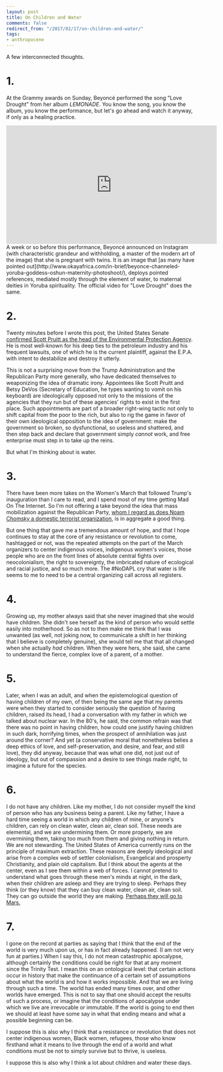 ```yaml
---
layout: post
title: On Children and Water
comments: false
redirect_from: "/2017/02/17/on-children-and-water/"
tags:
- anthropocene
---
```


A few interconnected thoughts.

# 1.

At the Grammy awards on Sunday, Beyoncé performed the song "Love Drought" from her album *LEMONADE*. You know the song, you know the album, you know the performance, but let's go ahead and watch it anyway, if only as a healing practice.
<iframe width="560" height="315" src="https://www.youtube.com/embed/A_Y5g-0kQx8" frameborder="0" allowfullscreen></iframe>
<br/>
A week or so before this performance, Beyoncé announced on Instagram (with characteristic grandeur and withholding, a master of the modern art of the image) that she is pregnant with twins. It is an image that [as many have pointed out](http://www.okayafrica.com/in-brief/beyonce-channeled-yoruba-goddess-oshun-maternity-photoshoot/), deploys pointed references, mediated mostly through the element of water, to maternal deities in Yoruba spirituality. The official video for "Love Drought" does the same.

# 2.

Twenty minutes before I wrote this post, the United States Senate [confirmed Scott Pruitt as the head of the Environmental Protection Agency](https://www.nytimes.com/2017/02/17/us/politics/scott-pruitt-environmental-protection-agency.html?smprod=nytcore-iphone&smid=nytcore-iphone-share). He is most well-known for his deep ties to the petroleum industry and his frequent lawsuits, one of which he is the current plaintiff, against the E.P.A. with intent to destabilize and destroy it utterly.

This is not a surprising move from the Trump Administration and the Republican Party more generally, who have dedicated themselves to weaponizing the idea of dramatic irony. Appointees like Scott Pruitt and Betsy DeVos (Secretary of Education, he types wanting to vomit on his keyboard) are ideologically opposed not only to the missions of the agencies that they run but of these agencies' rights to exist in the first place. Such appointments are part of a broader right-wing tactic not only to shift capital from the poor to the rich, but also to rig the game in favor of their own ideological opposition to the idea of government: make the government so broken, so dysfunctional, so useless and shattered, and then step back and declare that government simply *cannot* work, and free enterprise must step in to take up the reins.

But what I'm thinking about is water.

# 3.

There have been more takes on the Women's March that followed Trump's inauguration than I care to read, and I spend most of my time getting Mad On The Internet. So I'm not offering a take beyond the idea that mass mobilization against the Republican Party, [whom I regard as does Noam Chomsky a domestic terrorist organization](https://www.democracynow.org/2016/5/16/noam_chomsky_climate_change_nuclear_proliferation), is in aggregate a good thing.

But one thing that gave me a tremendous amount of hope, and that I hope continues to stay at the core of any resistance or revolution to come, hashtagged or not, was the repeated attempts on the part of the March organizers to center indigenous voices, indigenous women's voices, those people who are on the front lines of absolute central fights over neocolonialism, the right to sovereignty, the imbricated nature of ecological and racial justice, and so much more. The #NoDAPL cry that water is life seems to me to need to be a central organizing call across all registers.

# 4.

Growing up, my mother always said that she never imagined that she would have children. She didn't see herself as the kind of person who would settle easily into motherhood. So as not to then make me think that I was unwanted (as well, not joking now, to communicate a shift in her thinking that I believe is completely genuine), she would tell me that that all changed when she actually *had* children. When they were hers, she said, she came to understand the fierce, complex love of a parent, of a mother.

# 5.

Later, when I was an adult, and when the epistemological question of having children of my own, of then being the same age that my parents were when they started to consider seriously the question of having children, raised its head, I had a conversation with my father in which we talked about nuclear war. In the 80's, he said, the common refrain was that there was no point in having children, how could one justify having children in such dark, horrifying times, when the prospect of annihilation was just around the corner? And yet (a conservative moral that nonetheless belies a deep ethics of love, and self-preservation, and desire, and fear, and still love), they did anyway, because that was what one did, not just out of ideology, but out of compassion and a desire to see things made right, to imagine a future for the species.

# 6.

I do not have any children. Like my mother, I do not consider myself the kind of person who has any business being a parent. Like my father, I have a hard time seeing a world in which any children of mine, or anyone's children, can rely on clean water, clean air, clean soil. These needs are elemental, and we are undermining them. Or more properly, we are overmining them, taking too much from them and giving nothing in return. We are not stewarding. The United States of America currently runs on the principle of maximum extraction. These reasons are deeply ideological and arise from a complex web of settler colonialism, Evangelical and prosperty Christianity, and plain old capitalism. But I think about the agents at the center, even as I see them within a web of forces. I cannot pretend to understand what goes through these men's minds at night, in the dark, when their children are asleep and they are trying to sleep. Perhaps they think (or they know) that they can buy clean water, clean air, clean soil. They can go outside the world they are making. [Perhaps they will go to Mars.](https://medium.com/matter/all-dressed-up-for-mars-and-nowhere-to-go-7e76df527ca0#.hi5op3k8x)

# 7.

I gone on the record at parties as saying that I think that the end of the world is very much upon us, or has in fact already happened. (I am not very fun at parties.) When I say this, I do not mean catastrophic apocalypse, although certainly the conditions could be right for that at any moment since the Trinity Test. I mean this on an ontological level: that certain actions occur in history that make the continuance of a certain set of assumptions about what the world is and how it works impossible. And that we are living through such a time. The world has ended many times over, and other worlds have emerged. This is not to say that one should accept the results of such a process, or imagine that the conditions of apocalypse under which we live are irrevocable or immutable. If the world is going to end then we should at least have some say in what that ending means and what a possible beginning can be.

I suppose this is also why I think that a resistance or revolution that does not center indigenous women, Black women, refugees, those who know firsthand what it means to live through the end of a world and what conditions must be not to simply survive but to thrive, is useless.

I suppose this is also why I think a lot about children and water these days.

